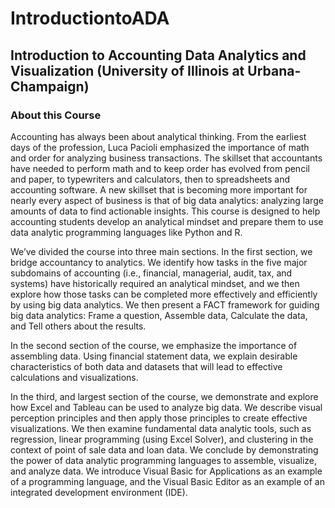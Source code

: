 # IntroductiontoADA
## Introduction to Accounting Data Analytics and Visualization (University of Illinois at Urbana-Champaign)

### About this Course

Accounting has always been about analytical thinking. From the earliest days of the profession, Luca Pacioli emphasized the importance of math and order for analyzing business transactions. The skillset that accountants have needed to perform math and to keep order has evolved from pencil and paper, to typewriters and calculators, then to spreadsheets and accounting software. A new skillset that is becoming more important for nearly every aspect of business is that of big data analytics: analyzing large amounts of data to find actionable insights. This course is designed to help accounting students develop an analytical mindset and prepare them to use data analytic programming languages like Python and R.
 
We’ve divided the course into three main sections. In the first section, we bridge accountancy to analytics. We identify how tasks in the five major subdomains of accounting (i.e., financial, managerial, audit, tax, and systems) have historically required an analytical mindset, and we then explore how those tasks can be  completed more effectively and efficiently by using big data analytics. We then present a FACT framework for guiding big data analytics: Frame a question, Assemble data, Calculate the data, and Tell others about the results.
 
In the second section of the course, we emphasize the importance of assembling data. Using financial statement data, we explain desirable characteristics of both data and datasets that will lead to effective calculations and visualizations.
 
In the third, and largest section of the course, we demonstrate and explore how Excel and Tableau can be used to analyze big data. We describe visual perception principles and then apply those principles to create effective visualizations. We then examine fundamental data analytic tools, such as regression, linear programming (using Excel Solver), and clustering in the context of point of sale data and loan data. We conclude by demonstrating the power of data analytic programming languages to assemble, visualize, and analyze data. We introduce Visual Basic for Applications  as an example of a programming language, and the Visual Basic Editor as an example of an integrated development environment (IDE).
